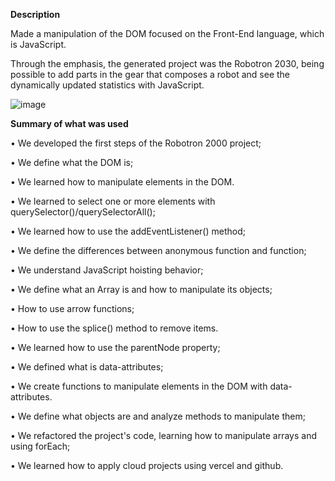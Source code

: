 **Description**

Made a manipulation of the DOM focused on the Front-End language, which is JavaScript.

Through the emphasis, the generated project was the Robotron 2030, being possible to add parts in the gear that composes a robot and see the dynamically updated statistics with JavaScript.


![image](https://user-images.githubusercontent.com/108702091/208470778-f911af06-d03c-41eb-b471-d66bee6d0920.png)

**Summary of what was used**

• We developed the first steps of the Robotron 2000 project;

• We define what the DOM is;

• We learned how to manipulate elements in the DOM.

• We learned to select one or more elements with querySelector()/querySelectorAll();

• We learned how to use the addEventListener() method;

• We define the differences between anonymous function and function;

• We understand JavaScript hoisting behavior;

• We define what an Array is and how to manipulate its objects;

• How to use arrow functions;

• How to use the splice() method to remove items.

• We learned how to use the parentNode property;

• We defined what is data-attributes;

• We create functions to manipulate elements in the DOM with data-attributes.

• We define what objects are and analyze methods to manipulate them;

• We refactored the project's code, learning how to manipulate arrays and using forEach;

• We learned how to apply cloud projects using vercel and github.
